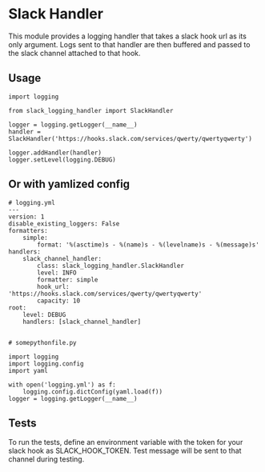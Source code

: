 Slack Handler
=============

This module provides a logging handler that takes a slack hook url as its only
argument. Logs sent to that handler are then buffered and passed to the slack
channel attached to that hook.


## Usage

    import logging

    from slack_logging_handler import SlackHandler

    logger = logging.getLogger(__name__)
    handler = SlackHandler('https://hooks.slack.com/services/qwerty/qwertyqwerty')

    logger.addHandler(handler)
    logger.setLevel(logging.DEBUG)


## Or with yamlized config


    # logging.yml
    ---
    version: 1
    disable_existing_loggers: False
    formatters:
        simple:
            format: '%(asctime)s - %(name)s - %(levelname)s - %(message)s'
    handlers:
        slack_channel_handler:
            class: slack_logging_handler.SlackHandler
            level: INFO
            formatter: simple
            hook_url: 'https://hooks.slack.com/services/qwerty/qwertyqwerty'
            capacity: 10
    root:
        level: DEBUG
        handlers: [slack_channel_handler]


    # somepythonfile.py

    import logging
    import logging.config
    import yaml

    with open('logging.yml') as f:
        logging.config.dictConfig(yaml.load(f))
    logger = logging.getLogger(__name__)

Tests
-----
To run the tests, define an environment variable with the token for your slack
hook as SLACK_HOOK_TOKEN. Test message will be sent to that channel during
testing.
